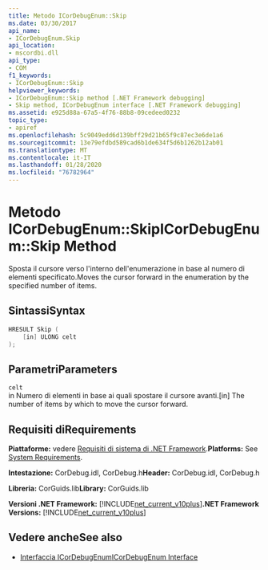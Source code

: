 ```yaml
---
title: Metodo ICorDebugEnum::Skip
ms.date: 03/30/2017
api_name:
- ICorDebugEnum.Skip
api_location:
- mscordbi.dll
api_type:
- COM
f1_keywords:
- ICorDebugEnum::Skip
helpviewer_keywords:
- ICorDebugEnum::Skip method [.NET Framework debugging]
- Skip method, ICorDebugEnum interface [.NET Framework debugging]
ms.assetid: e925d88a-67a5-4f76-88b8-09cedeed0232
topic_type:
- apiref
ms.openlocfilehash: 5c9049edd6d139bff29d21b65f9c87ec3e6de1a6
ms.sourcegitcommit: 13e79efdbd589cad6b1de634f5d6b1262b12ab01
ms.translationtype: MT
ms.contentlocale: it-IT
ms.lasthandoff: 01/28/2020
ms.locfileid: "76782964"
---
```

# <a name="icordebugenumskip-method"></a><span data-ttu-id="12e95-102">Metodo ICorDebugEnum::Skip</span><span class="sxs-lookup"><span data-stu-id="12e95-102">ICorDebugEnum::Skip Method</span></span>
<span data-ttu-id="12e95-103">Sposta il cursore verso l'interno dell'enumerazione in base al numero di elementi specificato.</span><span class="sxs-lookup"><span data-stu-id="12e95-103">Moves the cursor forward in the enumeration by the specified number of items.</span></span>  
  
## <a name="syntax"></a><span data-ttu-id="12e95-104">Sintassi</span><span class="sxs-lookup"><span data-stu-id="12e95-104">Syntax</span></span>  
  
```cpp  
HRESULT Skip (  
    [in] ULONG celt  
);  
```  
  
## <a name="parameters"></a><span data-ttu-id="12e95-105">Parametri</span><span class="sxs-lookup"><span data-stu-id="12e95-105">Parameters</span></span>  
 `celt`  
 <span data-ttu-id="12e95-106">in Numero di elementi in base ai quali spostare il cursore avanti.</span><span class="sxs-lookup"><span data-stu-id="12e95-106">[in] The number of items by which to move the cursor forward.</span></span>  
  
## <a name="requirements"></a><span data-ttu-id="12e95-107">Requisiti di</span><span class="sxs-lookup"><span data-stu-id="12e95-107">Requirements</span></span>  
 <span data-ttu-id="12e95-108">**Piattaforme:** vedere [Requisiti di sistema di .NET Framework](../../../../docs/framework/get-started/system-requirements.md).</span><span class="sxs-lookup"><span data-stu-id="12e95-108">**Platforms:** See [System Requirements](../../../../docs/framework/get-started/system-requirements.md).</span></span>  
  
 <span data-ttu-id="12e95-109">**Intestazione:** CorDebug.idl, CorDebug.h</span><span class="sxs-lookup"><span data-stu-id="12e95-109">**Header:** CorDebug.idl, CorDebug.h</span></span>  
  
 <span data-ttu-id="12e95-110">**Libreria:** CorGuids.lib</span><span class="sxs-lookup"><span data-stu-id="12e95-110">**Library:** CorGuids.lib</span></span>  
  
 <span data-ttu-id="12e95-111">**Versioni .NET Framework:** [!INCLUDE[net_current_v10plus](../../../../includes/net-current-v10plus-md.md)]</span><span class="sxs-lookup"><span data-stu-id="12e95-111">**.NET Framework Versions:** [!INCLUDE[net_current_v10plus](../../../../includes/net-current-v10plus-md.md)]</span></span>  
  
## <a name="see-also"></a><span data-ttu-id="12e95-112">Vedere anche</span><span class="sxs-lookup"><span data-stu-id="12e95-112">See also</span></span>

- [<span data-ttu-id="12e95-113">Interfaccia ICorDebugEnum</span><span class="sxs-lookup"><span data-stu-id="12e95-113">ICorDebugEnum Interface</span></span>](icordebugenum-interface1.md)
